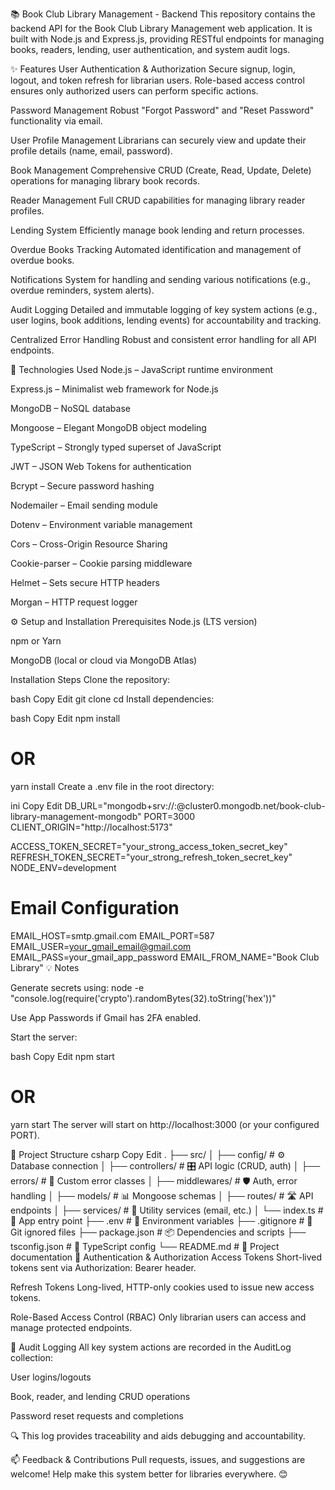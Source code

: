 📚 Book Club Library Management - Backend
This repository contains the backend API for the Book Club Library Management web application. It is built with Node.js and Express.js, providing RESTful endpoints for managing books, readers, lending, user authentication, and system audit logs.

✨ Features
User Authentication & Authorization
Secure signup, login, logout, and token refresh for librarian users. Role-based access control ensures only authorized users can perform specific actions.

Password Management
Robust "Forgot Password" and "Reset Password" functionality via email.

User Profile Management
Librarians can securely view and update their profile details (name, email, password).

Book Management
Comprehensive CRUD (Create, Read, Update, Delete) operations for managing library book records.

Reader Management
Full CRUD capabilities for managing library reader profiles.

Lending System
Efficiently manage book lending and return processes.

Overdue Books Tracking
Automated identification and management of overdue books.

Notifications
System for handling and sending various notifications (e.g., overdue reminders, system alerts).

Audit Logging
Detailed and immutable logging of key system actions (e.g., user logins, book additions, lending events) for accountability and tracking.

Centralized Error Handling
Robust and consistent error handling for all API endpoints.

🚀 Technologies Used
Node.js – JavaScript runtime environment

Express.js – Minimalist web framework for Node.js

MongoDB – NoSQL database

Mongoose – Elegant MongoDB object modeling

TypeScript – Strongly typed superset of JavaScript

JWT – JSON Web Tokens for authentication

Bcrypt – Secure password hashing

Nodemailer – Email sending module

Dotenv – Environment variable management

Cors – Cross-Origin Resource Sharing

Cookie-parser – Cookie parsing middleware

Helmet – Sets secure HTTP headers

Morgan – HTTP request logger

⚙️ Setup and Installation
Prerequisites
Node.js (LTS version)

npm or Yarn

MongoDB (local or cloud via MongoDB Atlas)

Installation Steps
Clone the repository:

bash
Copy
Edit
git clone <your-backend-repo-url>
cd <your-backend-repo-directory>
Install dependencies:

bash
Copy
Edit
npm install
# OR
yarn install
Create a .env file in the root directory:

ini
Copy
Edit
DB_URL="mongodb+srv://<your-username>:<your-password>@cluster0.mongodb.net/book-club-library-management-mongodb"
PORT=3000
CLIENT_ORIGIN="http://localhost:5173"

ACCESS_TOKEN_SECRET="your_strong_access_token_secret_key"
REFRESH_TOKEN_SECRET="your_strong_refresh_token_secret_key"
NODE_ENV=development

# Email Configuration
EMAIL_HOST=smtp.gmail.com
EMAIL_PORT=587
EMAIL_USER=your_gmail_email@gmail.com
EMAIL_PASS=your_gmail_app_password
EMAIL_FROM_NAME="Book Club Library"
💡 Notes

Generate secrets using:
node -e "console.log(require('crypto').randomBytes(32).toString('hex'))"

Use App Passwords if Gmail has 2FA enabled.

Start the server:

bash
Copy
Edit
npm start
# OR
yarn start
The server will start on http://localhost:3000 (or your configured PORT).

📂 Project Structure
csharp
Copy
Edit
.
├── src/
│   ├── config/             # ⚙️ Database connection
│   ├── controllers/        # 🎛️ API logic (CRUD, auth)
│   ├── errors/             # 🚨 Custom error classes
│   ├── middlewares/        # 🛡️ Auth, error handling
│   ├── models/             # 📊 Mongoose schemas
│   ├── routes/             # 🛣️ API endpoints
│   ├── services/           # 📧 Utility services (email, etc.)
│   └── index.ts            # 🚀 App entry point
├── .env                    # 🔑 Environment variables
├── .gitignore              # 🚫 Git ignored files
├── package.json            # 📦 Dependencies and scripts
├── tsconfig.json           # 📝 TypeScript config
└── README.md               # 📄 Project documentation
🔐 Authentication & Authorization
Access Tokens
Short-lived tokens sent via Authorization: Bearer <token> header.

Refresh Tokens
Long-lived, HTTP-only cookies used to issue new access tokens.

Role-Based Access Control (RBAC)
Only librarian users can access and manage protected endpoints.

📝 Audit Logging
All key system actions are recorded in the AuditLog collection:

User logins/logouts

Book, reader, and lending CRUD operations

Password reset requests and completions

🔍 This log provides traceability and aids debugging and accountability.

📫 Feedback & Contributions
Pull requests, issues, and suggestions are welcome!
Help make this system better for libraries everywhere. 😊
